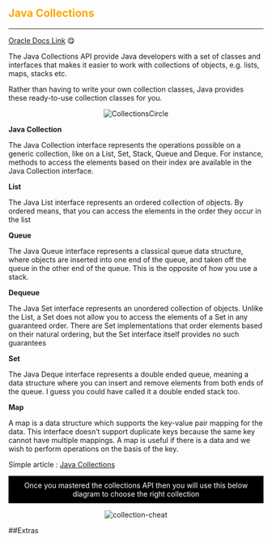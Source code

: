 ## <span style="color:orange"> Java Collections </span>
****

[Oracle Docs Link](https://docs.oracle.com/javase/8/docs/api/?java/util/Collections.html) 😋


The Java Collections API provide Java developers with a set of classes and interfaces that makes it easier to work with collections of objects, e.g. lists, maps, stacks etc.

Rather than having to write your own collection classes, Java provides these ready-to-use collection classes for you.

<center>

![CollectionsCircle](https://user-images.githubusercontent.com/72085278/132675990-d8a77986-c67c-4fa0-9012-ae19d043c982.JPG)

</center>

**Java Collection**

The Java Collection interface represents the operations possible on a generic collection, like on a List, Set, Stack, Queue and Deque. For instance, methods to access the elements based on their index are available in the Java Collection interface.

**List**

The Java List interface represents an ordered collection of objects. By ordered means, that you can access the elements in the order they occur in the list

**Queue**

The Java Queue interface represents a classical queue data structure, where objects are inserted into one end of the queue, and taken off the queue in the other end of the queue. This is the opposite of how you use a stack. 

**Dequeue**

The Java Set interface represents an unordered collection of objects. Unlike the List, a Set does not allow you to access the elements of a Set in any guaranteed order. There are Set implementations that order elements based on their natural ordering, but the Set interface itself provides no such guarantees

**Set**

The Java Deque interface represents a double ended queue, meaning a data structure where you can insert and remove elements from both ends of the queue. I guess you could have called it a double ended stack too.

**Map**

A map is a data structure which supports the key-value pair mapping for the data. This interface doesn’t support duplicate keys because the same key cannot have multiple mappings. A map is useful if there is a data and we wish to perform operations on the basis of the key.

Simple article : [Java Collections](https://www.geeksforgeeks.org/collections-in-java-2/)

<center>

<span style="color:white;background-color:black;display:flex;padding:10px;">Once you mastered the collections API then you will use this below diagram to choose the right collection </span>

![collection-cheat](https://user-images.githubusercontent.com/72085278/130075279-af7eb318-2178-4e94-be34-f46314e71d5c.jpeg)

</center>

##Extras 
